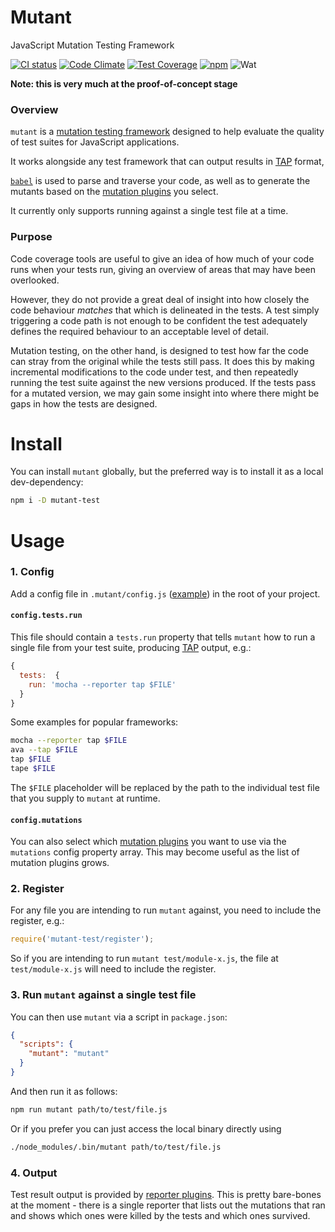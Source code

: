 # Mutant
JavaScript Mutation Testing Framework

[![CI status](https://travis-ci.org/benhartley/mutant.svg?branch=master)](https://travis-ci.org/benhartley/mutant)
[![Code Climate](https://codeclimate.com/github/benhartley/mutant/badges/gpa.svg)](https://codeclimate.com/github/benhartley/mutant)
[![Test Coverage](https://codeclimate.com/github/benhartley/mutant/badges/coverage.svg)](https://codeclimate.com/github/benhartley/mutant/coverage)
[![npm](https://img.shields.io/npm/v/mutant-test.svg?maxAge=2000)](https://www.npmjs.com/package/mutant-test)
![Wat](https://img.shields.io/badge/badges-5-blue.svg)

**Note: this is very much at the proof-of-concept stage**

### Overview

`mutant` is a [mutation testing framework](https://en.wikipedia.org/wiki/Mutation_testing) designed to help evaluate the quality of test suites for JavaScript applications.

It works alongside any test framework that can output results in [TAP](https://testanything.org/) format, 

[`babel`](http://babeljs.io/) is used to parse and traverse your code, as well as to generate the mutants based on the [mutation plugins](src/plugins/mutations) you select.

It currently only supports running against a single test file at a time. 

### Purpose

Code coverage tools are useful to give an idea of how much of your code runs when your tests run, giving an overview of areas that may have been overlooked.

However, they do not provide a great deal of insight into how closely the code behaviour _matches_ that which is delineated in the tests. A test simply triggering a code path is not enough to be confident the test adequately defines the required behaviour to an acceptable level of detail.

Mutation testing, on the other hand, is designed to test how far the code can stray from the original while the tests still pass. It does this by making incremental modifications to the code under test, and then repeatedly running the test suite against the new versions produced. If the tests pass for a mutated version, we may gain some insight into where there might be gaps in how the tests are designed.

# Install

You can install `mutant` globally, but the preferred way is to install it as a local dev-dependency:

``` sh
npm i -D mutant-test
```

# Usage

### 1. Config
Add a config file in `.mutant/config.js` ([example](.mutant/config.js)) in the root of your project.

#### `config.tests.run`
This file should contain a `tests.run` property that tells `mutant` how to run a single file from your test suite, producing [TAP](https://testanything.org/) output, e.g.:

``` javascript
{
  tests:  {
    run: 'mocha --reporter tap $FILE'
  }
}
```

Some examples for popular frameworks:

``` sh
mocha --reporter tap $FILE
ava --tap $FILE
tap $FILE
tape $FILE
```

The `$FILE` placeholder will be replaced by the path to the individual test file that you supply to `mutant` at runtime.

#### `config.mutations`
You can also select which [mutation plugins](src/plugins/mutations) you want to use via the `mutations` config property array. This may become useful as the list of mutation plugins grows.


### 2. Register
For any file you are intending to run `mutant` against, you need to include the register, e.g.:

``` javascript
require('mutant-test/register');
```

So if you are intending to run `mutant test/module-x.js`, the file at `test/module-x.js` will need to include the register.

### 3. Run `mutant` against a single test file
You can then use `mutant` via a script in `package.json`:

``` json
{
  "scripts": {
    "mutant": "mutant"
  }
}
```

And then run it as follows:

``` sh
npm run mutant path/to/test/file.js
```

Or if you prefer you can just access the local binary directly using

``` sh
./node_modules/.bin/mutant path/to/test/file.js
```

### 4. Output
Test result output is provided by [reporter plugins](src/plugins/reporters). This is pretty bare-bones at the moment - there is a single reporter that lists out the mutations that ran and shows which ones were killed by the tests and which ones survived.

